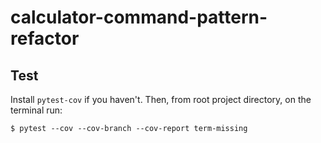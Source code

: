 # calculator-command-pattern-refactor

## Test

Install `pytest-cov` if you haven't. Then, from root project directory, on the terminal run:

`$ pytest --cov --cov-branch --cov-report term-missing`
